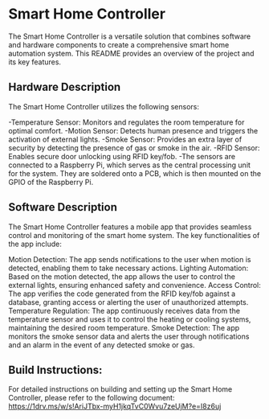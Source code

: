 # Smart Home Controller

The Smart Home Controller is a versatile solution that combines software and hardware components to create a comprehensive smart home automation system. This README provides an overview of the project and its key features.

## Hardware Description

The Smart Home Controller utilizes the following sensors:

-Temperature Sensor: Monitors and regulates the room temperature for optimal comfort.
-Motion Sensor: Detects human presence and triggers the activation of external lights.
-Smoke Sensor: Provides an extra layer of security by detecting the presence of gas or smoke in the air.
-RFID Sensor: Enables secure door unlocking using RFID key/fob.
-The sensors are connected to a Raspberry Pi, which serves as the central processing unit for the system. They are soldered onto a PCB, which is then mounted on the GPIO of the Raspberry Pi.

## Software Description

The Smart Home Controller features a mobile app that provides seamless control and monitoring of the smart home system. The key functionalities of the app include:

Motion Detection: The app sends notifications to the user when motion is detected, enabling them to take necessary actions.
Lighting Automation: Based on the motion detected, the app allows the user to control the external lights, ensuring enhanced safety and convenience.
Access Control: The app verifies the code generated from the RFID key/fob against a database, granting access or alerting the user of unauthorized attempts.
Temperature Regulation: The app continuously receives data from the temperature sensor and uses it to control the heating or cooling systems, maintaining the desired room temperature.
Smoke Detection: The app monitors the smoke sensor data and alerts the user through notifications and an alarm in the event of any detected smoke or gas.

## Build Instructions:
For detailed instructions on building and setting up the Smart Home Controller, please refer to the following document:
https://1drv.ms/w/s!AriJTbx-myH1jkqTvC0Wvu7zeUjM?e=I8z6uj
